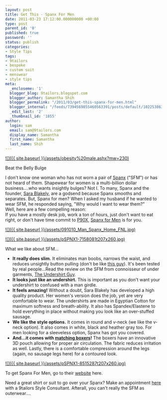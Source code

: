 ```yaml
---
layout: post
title: Get This - Spanx For Men
date: 2011-03-23 17:12:00.000000000 +00:00
type: post
parent_id: '0'
published: true
password: ''
status: publish
categories:
- Style Tips
tags:
- 9tailors
- bespoke
- custom suit
- menswear
- style tips
meta:
  _encloseme: '1'
  blogger_blog: 9tailors.blogspot.com
  blogger_author: Samantha Shih
  blogger_permalink: "/2011/03/get-this-spanx-for-men.html"
  blogger_internal: "/feeds/7394569855460563391/posts/default/1022538639845599467"
  _edit_last: '2'
  _thumbnail_id: '1855'
author:
  login: sam
  email: sam@9tailors.com
  display_name: Samantha
  first_name: Samantha
  last_name: Shih
---
```

[![]({{ site.baseurl }}/assets/obesity%20male.ashx?mw=230)](http://www.healthnews.com/en/Categories/Fitness-Exercise/~/media/Images/WebSite/News/obesity%20male.ashx?mw=230)

Beat the Belly Bulge

I don't know one woman who has not worn a pair of [Spanx](http://www.spanx.com/home/index.jsp) ("SFM") or has not heard of them. Shapewear for women is a multi-billion dollar business....who wants insightly bulges? Not I. To many, Spanx and the founder, [Sara Blakely](http://www.entrepreneur.com/article/219367), are a godsend because Spanx smooths and separates. But, Spanx for men? When I asked my husband if he wanted to wear SFM, he responded saying, "Why would I want to wear them?"  
Well, here are a few compelling reason:  
If you have a mostly desk job, work a ton of hours, just don't want to eat right, or don't have time commit to [P90X](http://www.beachbody.com/product/fitness_programs/p90x.do?code=SEMB_GOOGLE_P90X&extcmp=e79dc8a93ec8447a&ef_id=nPtM4KKrAgAAK7M:20110323121109:s), [Spanx for Men](http://www.spanx.com/category/index.jsp?categoryId=3955558&clickid=topnav_men_txt) is for you.

[![]({{ site.baseurl }}/assets/091010_Man_Spanx_Home_FNL.jpg)](http://spnx.imageg.net/cms_widgets/31/82/318245_assets/091010_Man_Spanx_Home_FNL.jpg)

[![]({{ site.baseurl }}/assets/pSPNX1-7158081t207x260.jpg)](http://spnx.imageg.net/graphics/product_images/pSPNX1-7158081t207x260.jpg)

What we like about SFM...

*   **It really does slim.** It eliminates man boobs, narrows the waist, and reduces unsightly button pulling (don't be like [this guy](http://www.fashioncentral.pk/images/health-sports/fat_belly_t.jpg)). It's been tested by real people...Read the review on the SFM from connoisseur of under garments, [The Undershirt Guy](http://www.undershirtguy.com/undershirt-review-spanx-for-men-cotton-compression-undershirt/).
*   **It looks just like an undershirt.** This is important as you don't want your undershirt to confused with a man girdle.
*   **It feels amazing!** Without a doubt, Sara Blakely has developed a high quality product. Her women's version does the job, yet are very comfortable to wear. The undershirts are made in Egyptian Cotton for maximum softness and breath-ability. It also has Spandex/Elastene to hold everything in place without making you look like an over-stuffed sausage.
*   **We** **like the style options.** It comes in round and v-neck (we like the v-neck option). It also comes in white, black and heather gray too. For men looking for a sleeveless option, Spanx has got you covered.
*   **And...it comes with [matching boxers](http://www.spanx.com/product/index.jsp?productId=4410078&cp=4017325.4427303&parentPage=family)!** The boxers have an innovative 3D pouch allowing for proper air circulation. The fabric reduces irritation as well. Lastly, there is a comfortable compression around the legs (again, no sausage legs here) for a contoured look.

[![]({{ site.baseurl }}/assets/pSPNX1-8515287t207x260.jpg)](http://spnx.imageg.net/graphics/product_images/pSPNX1-8515287t207x260.jpg)

To get Spanx For Men, go to their [website](http://www.spanx.com/home/index.jsp?clickid=topnav_logo_img) here.

Need a great shirt or suit to go over your Spanx? Make an appointment [here](https://spreadsheets.google.com/viewform?key=0Arw_UaSrhyAecEZBaHJUN2dWbXJDSmw5UHVIUWlUVkE&hl=en#gid=0) with a 9tailors Style Consultant. Afterall, you can't really the SFM as outerwear....